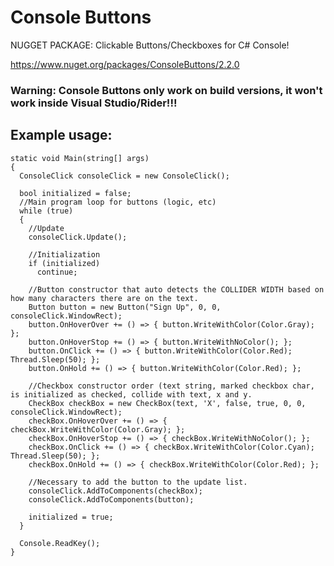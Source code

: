# Console Buttons
NUGGET PACKAGE:
Clickable Buttons/Checkboxes for C# Console!

https://www.nuget.org/packages/ConsoleButtons/2.2.0

### Warning: Console Buttons only work on build versions, it won't work inside Visual Studio/Rider!!!

## Example usage:

```
static void Main(string[] args)
{ 
  ConsoleClick consoleClick = new ConsoleClick();

  bool initialized = false;
  //Main program loop for buttons (logic, etc)
  while (true)
  {
    //Update
    consoleClick.Update();
  
    //Initialization
    if (initialized)
      continue;
  
    //Button constructor that auto detects the COLLIDER WIDTH based on how many characters there are on the text.
    Button button = new Button("Sign Up", 0, 0, consoleClick.WindowRect);
    button.OnHoverOver += () => { button.WriteWithColor(Color.Gray); };
    button.OnHoverStop += () => { button.WriteWithNoColor(); };
    button.OnClick += () => { button.WriteWithColor(Color.Red); Thread.Sleep(50); };
    button.OnHold += () => { button.WriteWithColor(Color.Red); };
  
    //Checkbox constructor order (text string, marked checkbox char, is initialized as checked, collide with text, x and y.
    CheckBox checkBox = new CheckBox(text, 'X', false, true, 0, 0, consoleClick.WindowRect);
    checkBox.OnHoverOver += () => { checkBox.WriteWithColor(Color.Gray); };
    checkBox.OnHoverStop += () => { checkBox.WriteWithNoColor(); };
    checkBox.OnClick += () => { checkBox.WriteWithColor(Color.Cyan); Thread.Sleep(50); };
    checkBox.OnHold += () => { checkBox.WriteWithColor(Color.Red); };
  
    //Necessary to add the button to the update list.
    consoleClick.AddToComponents(checkBox);
    consoleClick.AddToComponents(button);
    
    initialized = true;
  }

  Console.ReadKey();
}
```
